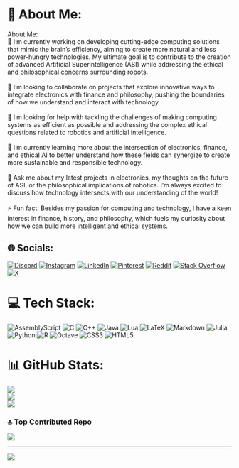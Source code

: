 # 🌻 About Me:
About Me:<br>🔭 I’m currently working on developing cutting-edge computing solutions that mimic the brain’s efficiency, aiming to create more natural and less power-hungry technologies. My ultimate goal is to contribute to the creation of advanced Artificial Superintelligence (ASI) while addressing the ethical and philosophical concerns surrounding robots.<br><br>👯 I’m looking to collaborate on projects that explore innovative ways to integrate electronics with finance and philosophy, pushing the boundaries of how we understand and interact with technology.<br><br>🤝 I’m looking for help with tackling the challenges of making computing systems as efficient as possible and addressing the complex ethical questions related to robotics and artificial intelligence.<br><br>🌱 I’m currently learning more about the intersection of electronics, finance, and ethical AI to better understand how these fields can synergize to create more sustainable and responsible technology.<br><br>💬 Ask me about my latest projects in electronics, my thoughts on the future of ASI, or the philosophical implications of robotics. I’m always excited to discuss how technology intersects with our understanding of the world!<br><br>⚡ Fun fact: Besides my passion for computing and technology, I have a keen interest in finance, history, and philosophy, which fuels my curiosity about how we can build more intelligent and ethical systems.


## 🌐 Socials:
[![Discord](https://img.shields.io/badge/Discord-%237289DA.svg?logo=discord&logoColor=white)](https://discord.gg/https://discord.gg/nsrtkmV9) [![Instagram](https://img.shields.io/badge/Instagram-%23E4405F.svg?logo=Instagram&logoColor=white)](https://instagram.com/ashwin_r11) [![LinkedIn](https://img.shields.io/badge/LinkedIn-%230077B5.svg?logo=linkedin&logoColor=white)](https://linkedin.com/in/ashwin-r11) [![Pinterest](https://img.shields.io/badge/Pinterest-%23E60023.svg?logo=Pinterest&logoColor=white)](https://pinterest.com/ashwin_r11) [![Reddit](https://img.shields.io/badge/Reddit-%23FF4500.svg?logo=Reddit&logoColor=white)](https://reddit.com/user/Practical-History355) [![Stack Overflow](https://img.shields.io/badge/-Stackoverflow-FE7A16?logo=stack-overflow&logoColor=white)](https://stackoverflow.com/users/22940559) [![X](https://img.shields.io/badge/X-black.svg?logo=X&logoColor=white)](https://x.com/ashwinr_11)  

# 💻 Tech Stack:
![AssemblyScript](https://img.shields.io/badge/assembly%20script-%23000000.svg?style=flat-square&logo=assemblyscript&logoColor=white) ![C](https://img.shields.io/badge/c-%2300599C.svg?style=flat-square&logo=c&logoColor=white) ![C++](https://img.shields.io/badge/c++-%2300599C.svg?style=flat-square&logo=c%2B%2B&logoColor=white) ![Java](https://img.shields.io/badge/java-%23ED8B00.svg?style=flat-square&logo=openjdk&logoColor=white) ![Lua](https://img.shields.io/badge/lua-%232C2D72.svg?style=flat-square&logo=lua&logoColor=white) ![LaTeX](https://img.shields.io/badge/latex-%23008080.svg?style=flat-square&logo=latex&logoColor=white) ![Markdown](https://img.shields.io/badge/markdown-%23000000.svg?style=flat-square&logo=markdown&logoColor=white) ![Julia](https://img.shields.io/badge/-Julia-9558B2?style=flat-square&logo=julia&logoColor=white) ![Python](https://img.shields.io/badge/python-3670A0?style=flat-square&logo=python&logoColor=ffdd54) ![R](https://img.shields.io/badge/r-%23276DC3.svg?style=flat-square&logo=r&logoColor=white) ![Octave](https://img.shields.io/badge/OCTAVE-darkblue?style=flat-square&logo=octave&logoColor=fcd683) ![CSS3](https://img.shields.io/badge/css3-%231572B6.svg?style=flat-square&logo=css3&logoColor=white) ![HTML5](https://img.shields.io/badge/html5-%23E34F26.svg?style=flat-square&logo=html5&logoColor=white)
# 📊 GitHub Stats:
![](https://github-readme-stats.vercel.app/api?username=ashwin-r11&theme=gotham&hide_border=false&include_all_commits=false&count_private=false)<br/>
![](https://github-readme-streak-stats.herokuapp.com/?user=ashwin-r11&theme=gotham&hide_border=false)<br/>
![](https://github-readme-stats.vercel.app/api/top-langs/?username=ashwin-r11&theme=gotham&hide_border=false&include_all_commits=false&count_private=false&layout=compact)


### 🔝 Top Contributed Repo
![](https://github-contributor-stats.vercel.app/api?username=ashwin-r11&limit=5&theme=dark&combine_all_yearly_contributions=true)

---
[![](https://visitcount.itsvg.in/api?id=ashwin-r11&icon=2&color=13)](https://visitcount.itsvg.in)

<!-- Proudly created with GPRM ( https://gprm.itsvg.in ) -->
